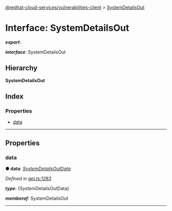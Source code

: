 [@redhat-cloud-services/vulnerabilities-client](../README.md) > [SystemDetailsOut](../interfaces/systemdetailsout.md)

# Interface: SystemDetailsOut

*__export__*: 

*__interface__*: SystemDetailsOut

## Hierarchy

**SystemDetailsOut**

## Index

### Properties

* [data](systemdetailsout.md#data)

---

## Properties

<a id="data"></a>

###  data

**● data**: *[SystemDetailsOutData](systemdetailsoutdata.md)*

*Defined in [api.ts:1283](https://github.com/RedHatInsights/javascript-clients/blob/master/packages/vulnerabilities/api.ts#L1283)*

*__type__*: {SystemDetailsOutData}

*__memberof__*: SystemDetailsOut

___

